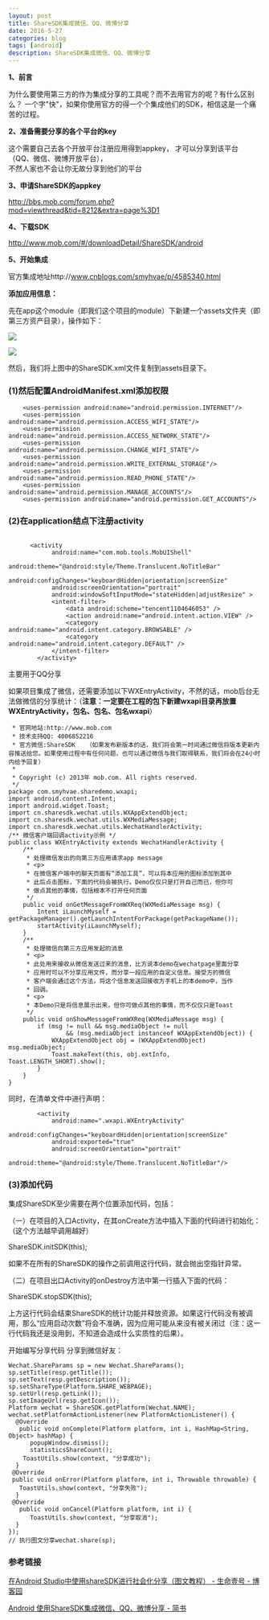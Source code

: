 ```yaml
---
layout: post
title: ShareSDK集成微信、QQ、微博分享
date: 2016-5-27
categories: blog
tags: [android]
description: ShareSDK集成微信、QQ、微博分享
---   
```


**1、前言**          

为什么要使用第三方的作为集成分享的工具呢？而不去用官方的呢？有什么区别么？
一个字"快"，如果你使用官方的得一个个集成他们的SDK，相信这是一个痛苦的过程。

**2、准备需要分享的各个平台的key**      

这个需要自己去各个开放平台注册应用得到appkey，
才可以分享到该平台（QQ、微信、微博开放平台），          
不然人家也不会让你无故分享到他们的平台          

**3、申请ShareSDK的appkey**  

http://bbs.mob.com/forum.php?mod=viewthread&tid=8212&extra=page%3D1

**4、下载SDK** 

http://www.mob.com/#/downloadDetail/ShareSDK/android

**5、开始集成** 

官方集成地址http://www.cnblogs.com/smyhvae/p/4585340.html

**添加应用信息：**

先在app这个module（即我们这个项目的module）下新建一个assets文件夹（即第三方资产目录），操作如下：


![](http://upload-images.jianshu.io/upload_images/2098971-25f13addb29aeebb.png?imageMogr2/auto-orient/strip%7CimageView2/2/w/1240)

![](http://upload-images.jianshu.io/upload_images/2098971-1ddaf050844f83bf.png?imageMogr2/auto-orient/strip%7CimageView2/2/w/1240)


然后，我们将上图中的ShareSDK.xml文件复制到assets目录下。

### (1)然后配置AndroidManifest.xml添加权限

```
    <uses-permission android:name="android.permission.INTERNET"/>
    <uses-permission android:name="android.permission.ACCESS_WIFI_STATE"/>
    <uses-permission android:name="android.permission.ACCESS_NETWORK_STATE"/>
    <uses-permission android:name="android.permission.CHANGE_WIFI_STATE"/>
    <uses-permission android:name="android.permission.WRITE_EXTERNAL_STORAGE"/>
    <uses-permission android:name="android.permission.READ_PHONE_STATE"/>
    <uses-permission android:name="android.permission.MANAGE_ACCOUNTS"/>
    <uses-permission android:name="android.permission.GET_ACCOUNTS"/>
```


### (2)在application结点下注册activity

```

      <activity
            android:name="com.mob.tools.MobUIShell"
            android:theme="@android:style/Theme.Translucent.NoTitleBar"
            android:configChanges="keyboardHidden|orientation|screenSize"
            android:screenOrientation="portrait"
            android:windowSoftInputMode="stateHidden|adjustResize" >
            <intent-filter>
                <data android:scheme="tencent1104646053" />
                <action android:name="android.intent.action.VIEW" />
                <category android:name="android.intent.category.BROWSABLE" />
                <category android:name="android.intent.category.DEFAULT" />
            </intent-filter>
        </activity>
```

主要用于QQ分享

如果项目集成了微信，还需要添加以下WXEntryActivity，不然的话，mob后台无法做微信的分享统计：（**注意：一定要在工程的包下新建wxapi目录再放置WXEntryActivity，包名、包名、包名wxapi**）


```
 * 官网地站:http://www.mob.com
 * 技术支持QQ: 4006852216
 * 官方微信:ShareSDK   （如果发布新版本的话，我们将会第一时间通过微信将版本更新内容推送给您。如果使用过程中有任何问题，也可以通过微信与我们取得联系，我们将会在24小时内给予回复）
 *
 * Copyright (c) 2013年 mob.com. All rights reserved.
 */
package com.smyhvae.sharedemo.wxapi;
import android.content.Intent;
import android.widget.Toast;
import cn.sharesdk.wechat.utils.WXAppExtendObject;
import cn.sharesdk.wechat.utils.WXMediaMessage;
import cn.sharesdk.wechat.utils.WechatHandlerActivity;
/** 微信客户端回调activity示例 */
public class WXEntryActivity extends WechatHandlerActivity {
    /**
     * 处理微信发出的向第三方应用请求app message
     * <p>
     * 在微信客户端中的聊天页面有“添加工具”，可以将本应用的图标添加到其中
     * 此后点击图标，下面的代码会被执行。Demo仅仅只是打开自己而已，但你可
     * 做点其他的事情，包括根本不打开任何页面
     */
    public void onGetMessageFromWXReq(WXMediaMessage msg) {
        Intent iLaunchMyself = getPackageManager().getLaunchIntentForPackage(getPackageName());
        startActivity(iLaunchMyself);
    }
    /**
     * 处理微信向第三方应用发起的消息
     * <p>
     * 此处用来接收从微信发送过来的消息，比方说本demo在wechatpage里面分享
     * 应用时可以不分享应用文件，而分享一段应用的自定义信息。接受方的微信
     * 客户端会通过这个方法，将这个信息发送回接收方手机上的本demo中，当作
     * 回调。
     * <p>
     * 本Demo只是将信息展示出来，但你可做点其他的事情，而不仅仅只是Toast
     */
    public void onShowMessageFromWXReq(WXMediaMessage msg) {
        if (msg != null && msg.mediaObject != null
                && (msg.mediaObject instanceof WXAppExtendObject)) {
            WXAppExtendObject obj = (WXAppExtendObject) msg.mediaObject;
            Toast.makeText(this, obj.extInfo, Toast.LENGTH_SHORT).show();
        }
    }
}
```

同时，在清单文件中进行声明：

```
        <activity
            android:name=".wxapi.WXEntryActivity"
            android:configChanges="keyboardHidden|orientation|screenSize"
            android:exported="true"
            android:screenOrientation="portrait"
            android:theme="@android:style/Theme.Translucent.NoTitleBar"/>
```


### (3)添加代码

集成ShareSDK至少需要在两个位置添加代码，包括：

（一）在项目的入口Activity，在其onCreate方法中插入下面的代码进行初始化：（这个方法越早调用越好）

ShareSDK.initSDK(this);

如果不在所有的ShareSDK的操作之前调用这行代码，就会抛出空指针异常。

（二）在项目出口Activity的onDestroy方法中第一行插入下面的代码：

ShareSDK.stopSDK(this);

上方这行代码会结束ShareSDK的统计功能并释放资源。如果这行代码没有被调用，那么“应用启动次数”将会不准确，因为应用可能从来没有被关闭过（注：这一行代码我还是没用到，不知道会造成什么实质性的后果）。

开始编写分享代码
分享到微信好友：

```
Wechat.ShareParams sp = new Wechat.ShareParams();
sp.setTitle(resp.getTitle());
sp.setText(resp.getDescription());
sp.setShareType(Platform.SHARE_WEBPAGE);
sp.setUrl(resp.getLink());
sp.setImageUrl(resp.getIcon());
Platform wechat = ShareSDK.getPlatform(Wechat.NAME);
wechat.setPlatformActionListener(new PlatformActionListener() {  
  @Override 
   public void onComplete(Platform platform, int i, HashMap<String, Object> hashMap) {  
      popupWindow.dismiss();  
      statisticsShareCount();    
    ToastUtils.show(context, "分享成功");  
  }   
 @Override   
 public void onError(Platform platform, int i, Throwable throwable) {     
   ToastUtils.show(context, "分享失败");  
  }   
 @Override 
   public void onCancel(Platform platform, int i) {  
      ToastUtils.show(context, "分享取消");  
  }
});
// 执行图文分享wechat.share(sp);
```


### 参考链接

[在Android Studio中使用shareSDK进行社会化分享（图文教程） - 生命壹号 - 博客园](http://www.cnblogs.com/smyhvae/p/4585340.html)


[Android 使用ShareSDK集成微信、QQ、微博分享 - 简书](http://www.jianshu.com/p/486940baf91f)





